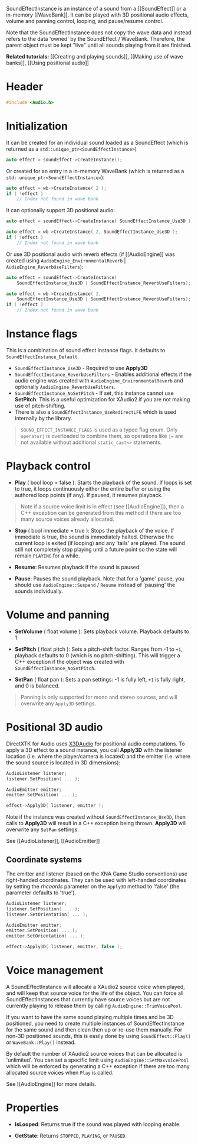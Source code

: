 SoundEffectInstance is an instance of a sound from a [[SoundEffect]] or a in-memory [[WaveBank]]. It can be played with 3D positional audio effects, volume and panning control, looping, and pause/resume control.

Note that the SoundEffectInstance does not copy the wave data and instead refers to the data 'owned' by the SoundEffect / WaveBank. Therefore, the parent object must be kept "live" until all sounds playing from it are finished.

**Related tutorials:** [[Creating and playing sounds]], [[Making use of wave banks]], [[Using positional audio]]

# Header
```cpp
#include <Audio.h>
```

# Initialization

It can be created for an individual sound loaded as a SoundEffect (which is returned as a ``std::unique_ptr<SoundEffectInstance>``)

```cpp
auto effect = soundEffect->CreateInstance();
```

Or created for an entry in a in-memory WaveBank (which is returned as a ``std::unique_ptr<SoundEffectInstance>``):

```cpp
auto effect = wb->CreateInstance( 2 );
if ( !effect )
    // Index not found in wave bank
```

It can optionally support 3D positional audio:

```cpp
auto effect = soundEffect->CreateInstance( SoundEffectInstance_Use3D );

auto effect = wb->CreateInstance( 2, SoundEffectInstance_Use3D );
if ( !effect )
    // Index not found in wave bank
```

Or use 3D positional audio with reverb effects (if [[AudioEngine]] was created using ``AudioEngine_EnvironmentalReverb`` | ``AudioEngine_ReverbUseFilters``):

```cpp
auto effect = soundEffect->CreateInstance(
    SoundEffectInstance_Use3D | SoundEffectInstance_ReverbUseFilters);

auto effect = wb->CreateInstance( 2,
    SoundEffectInstance_Use3D | SoundEffectInstance_ReverbUseFilters);
if ( !effect )
    // Index not found in wave bank
```

# Instance flags

This is a combination of sound effect instance flags. It defaults to ``SoundEffectInstance_Default``.

* ``SoundEffectInstance_Use3D`` - Required to use **Apply3D**
* ``SoundEffectInstance_ReverbUseFilters`` - Enables additional effects if the audio engine was created with ``AudioEngine_EnvironmentalReverb`` and optionally ``AudioEngine_ReverbUseFilters``.
* ``SoundEffectInstance_NoSetPitch`` - If set, this instance cannot use **SetPitch**. This is a useful optimization for XAudio2 if you are not making use of pitch-shifting.
* There is also a ``SoundEffectInstance_UseRedirectLFE`` which is used internally by the library.

> ``SOUND_EFFECT_INSTANCE_FLAGS`` is used as a typed flag enum. Only ``operator|`` is overloaded to combine them,
> so operations like ``|=`` are not available without additional ``static_cast<>`` statements.

#  Playback control

* **Play** ( bool loop = false ): Starts the playback of the sound. If loops is set to true, it loops continuously either the entire buffer or using the authored loop points (if any). If paused, it resumes playback.

> Note if a source voice limit is in effect (see [[AudioEngine]]), then a C++ exception can be generated from
> this method if there are too many source voices already allocated.

* **Stop** ( bool immediate = true ): Stops the playback of the voice. If immediate is true, the sound is immediately halted. Otherwise the current loop is exited (if looping) and any 'tails' are played. The sound still not completely stop playing until a future point so the state will remain ``PLAYING`` for a while.

* **Resume**: Resumes playback if the sound is paused.

* **Pause**: Pauses the sound playback. Note that for a 'game' pause, you should use ``AudioEngine::Suspend`` / ``Resume`` instead of 'pausing' the sounds individually.

# Volume and panning

* **SetVolume** ( float volume ): Sets playback volume. Playback defaults to 1

* **SetPitch** ( float pitch ): Sets a pitch-shift factor. Ranges from -1 to ``+1``, playback defaults to 0 (which is no pitch-shifting). This will trigger a C++ exception if the object was created with ``SoundEffectInstance_NoSetPitch``.

* **SetPan** ( float pan ): Sets a pan settings: -1 is fully left, ``+1`` is fully right, and 0 is balanced.

> Panning is only supported for mono and stereo sources, and will overwrite any ``Apply3D`` settings.

# Positional 3D audio

DirectXTK for Audio uses [X3DAudio](https://docs.microsoft.com/en-us/windows/desktop/xaudio2/x3daudio) for positional audio computations. To apply a 3D effect to a sound instance, you call **Apply3D** with the listener location (i.e. where the player/camera is located) and the emitter (i.e. where the sound source is located in 3D dimensions):

```cpp
AudioListener listener;
listener.SetPosition( ... );

AudioEmitter emitter;
emitter.SetPosition( ... );

effect->Apply3D( listener, emitter );
```

Note if the instance was created without ``SoundEffectInstance_Use3D``, then calls to **Apply3D** will result in a C++ exception being thrown. **Apply3D** will overwrite any ``SetPan`` settings.

See [[AudioListener]], [[AudioEmitter]]

## Coordinate systems

The emitter and listener (based on the XNA Game Studio conventions) use right-handed coordinates. They can be used with left-handed coordinates by setting the _rhcoords_ parameter on the ``Apply3D`` method to 'false' (the parameter defaults to 'true').

```cpp
AudioListener listener;
listener.SetPosition( ... );
listener.SetOrientation( ... );

AudioEmitter emitter;
emitter.SetPosition( ... );
emitter.SetOrientation( ... );

effect->Apply3D( listener, emitter, false );
```

# Voice management

A SoundEffectInstance will allocate a XAudio2 source voice when played, and will keep that source voice for the life of the object. You can force all SoundEffectInstances that currently have source voices but are not currently playing to release them by calling ``AudioEngine::TrimVoicePool``.

If you want to have the same sound playing multiple times and be 3D positioned, you need to create multiple instances of SoundEffectInstance for the same sound and then clean then up or re-use them manually. For non-3D positioned sounds, this is easily done by using ``SoundEffect::Play()`` or ``WaveBank::Play()`` instead.

By default the number of XAudio2 source voices that can be allocated is 'unlimited'. You can set a specific limit using ``AudioEngine::SetMaxVoicePool`` which will be enforced by generating a C++ exception if there are too many allocated source voices when ``Play`` is called.

See [[AudioEngine]] for more details.

# Properties

* **IsLooped**: Returns true if the sound was played with looping enable.

* **GetState**: Returns ``STOPPED``, ``PLAYING``, or ``PAUSED``.
